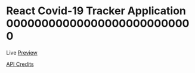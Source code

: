 # React Covid-19 Tracker Application 000000000000000000000000000

Live [Preview](https://covid19-tracker-mr62.web.app/)

[API Credits](https://covid19.mathdro.id/api/)
